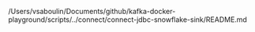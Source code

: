 /Users/vsaboulin/Documents/github/kafka-docker-playground/scripts/../connect/connect-jdbc-snowflake-sink/README.md